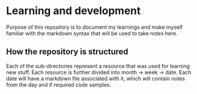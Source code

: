 # Learning and development
Purpose of this repository is to document my learnings and make myself familiar with the markdown syntax that will be used to take notes here.
## How the repository is structured
Each of the sub-directories represent a resource that was used for learning new stuff. Each resource is further divided into month -> week -> date. Each date will have a markdown file associated with it, which will contain notes from the day and if required code samples.
